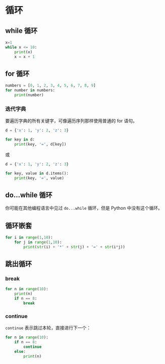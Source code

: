 # 循环

## while 循环

<div class="run"></div>

```python
x=1
while x <= 10:
    print(x)
    x = x + 1
```

## for 循环

<div class="run"></div>

```python
numbers = [0, 1, 2, 3, 4, 5, 6, 7, 8, 9]
for number in numbers:
    print(number)
```

### 迭代字典

要遍历字典的所有关键字，可像遍历序列那样使用普通的 for 语句。

<div class="run"></div>

```python
d = {'x': 1, 'y': 2, 'z': 3}

for key in d:
    print(key, '=', d[key])
```

或

<div class="run"></div>

```python
d = {'x': 1, 'y': 2, 'z': 3}

for key, value in d.items():
    print(key, '=', value)
```

## do...while 循环

你可能在其他编程语言中见过 `do...while` 循环，但是 Python 中没有这个循环。

## 循环嵌套

<div class="run"></div>

```python
for i in range(1,10):
    for j in range(1,10):
        print(str(i) + '*' + str(j) + '=' + str(i*j))
```

## 跳出循环

### break

<div class="run"></div>

```python
for n in range(10):
    print(n)
    if n == 8:
        break
```

### continue

`continue` 表示跳过本轮，直接进行下一个：

<div class="run"></div>

```python
for n in range(10):
    if n == 8:
        continue
    else:
        print(n)
```
